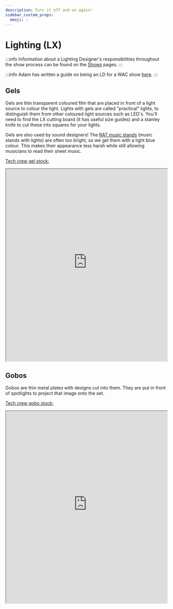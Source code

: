 ```yaml
---
description: Turn it off and on again!
sidebar_custom_props:
  emoji: 💡
---
```

# Lighting (LX)

:::info
Information about a Lighting Designer's responsibilities throughout the show process can be found on the
[Shows](/wiki/warwick-drama/shows) pages.
:::

:::info
Adam has written a guide on being an LD for a WAC show [here](/wiki/disciplines/lx/how-to-ld).
:::

## Gels

Gels are thin transparent coloured film that are placed in front of a light source to colour the light. Lights with gels are called "practical" lights, to distinguish them from other coloured light sources such as LED's. You'll need to find the LX cutting board (it has useful size guides) and a stanley knife to cut these into squares for your lights.

Gels are also used by sound designers! The [RAT music stands](https://www.ratstands.com/product/shop-opera-stand/) (music stands with lights) are often too bright, so we gel them with a light blue colour. This makes their appearance less harsh while still allowing musicians to read their sheet music.

[Tech crew gel stock:](https://lx-catalogue.warwicktechcrew.co.uk/gels/)
<iframe
  src="https://lx-catalogue.warwicktechcrew.co.uk/gels/"
  width="100%"
  height="600">
</iframe>

## Gobos
Gobos are thin metal plates with designs cut into them. They are put in front of spotlights to project that image onto the set. 

[Tech crew gobo stock:](https://lx-catalogue.warwicktechcrew.co.uk/gobos/)
<iframe
  src="https://lx-catalogue.warwicktechcrew.co.uk/gobos/"
  width="100%"
  height="600">
</iframe>